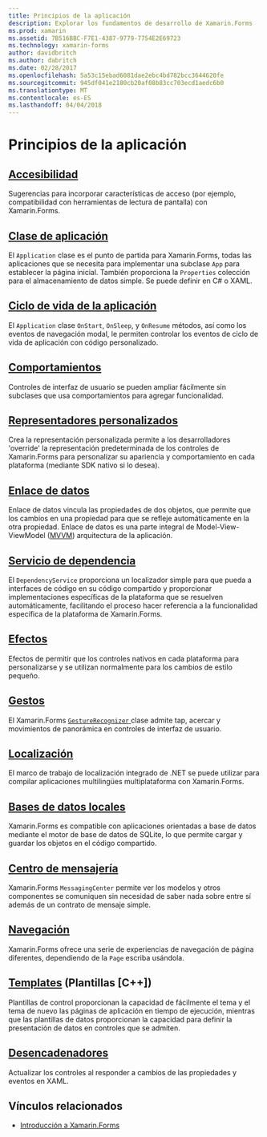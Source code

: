 ```yaml
---
title: Principios de la aplicación
description: Explorar los fundamentos de desarrollo de Xamarin.Forms
ms.prod: xamarin
ms.assetid: 7B516BBC-F7E1-4387-9779-7754E2E69723
ms.technology: xamarin-forms
author: davidbritch
ms.author: dabritch
ms.date: 02/28/2017
ms.openlocfilehash: 5a53c15ebad6081dae2ebc4bd782bcc3644620fe
ms.sourcegitcommit: 945df041e2180cb20af08b83cc703ecd1aedc6b0
ms.translationtype: MT
ms.contentlocale: es-ES
ms.lasthandoff: 04/04/2018
---
```

# <a name="application-fundamentals"></a>Principios de la aplicación

## <a name="accessibilityaccessibilityindexmd"></a>[Accesibilidad](accessibility/index.md)

Sugerencias para incorporar características de acceso (por ejemplo, compatibilidad con herramientas de lectura de pantalla) con Xamarin.Forms.

## <a name="app-classapplication-classmd"></a>[Clase de aplicación](application-class.md)

El `Application` clase es el punto de partida para Xamarin.Forms, todas las aplicaciones que se necesita para implementar una subclase `App` para establecer la página inicial. También proporciona la `Properties` colección para el almacenamiento de datos simple. Se puede definir en C# o XAML.

## <a name="app-lifecycleapp-lifecyclemd"></a>[Ciclo de vida de la aplicación](app-lifecycle.md)

El `Application` clase `OnStart`, `OnSleep`, y `OnResume` métodos, así como los eventos de navegación modal, le permiten controlar los eventos de ciclo de vida de aplicación con código personalizado.

## <a name="behaviorsbehaviorsindexmd"></a>[Comportamientos](behaviors/index.md)

Controles de interfaz de usuario se pueden ampliar fácilmente sin subclases que usa comportamientos para agregar funcionalidad.

## <a name="custom-rendererscustom-rendererindexmd"></a>[Representadores personalizados](custom-renderer/index.md)

Crea la representación personalizada permite a los desarrolladores 'override' la representación predeterminada de los controles de Xamarin.Forms para personalizar su apariencia y comportamiento en cada plataforma (mediante SDK nativo si lo desea).

## <a name="data-bindingdata-bindingindexmd"></a>[Enlace de datos](data-binding/index.md)

Enlace de datos vincula las propiedades de dos objetos, que permite que los cambios en una propiedad para que se refleje automáticamente en la otra propiedad. Enlace de datos es una parte integral de Model-View-ViewModel ([MVVM](~/xamarin-forms/enterprise-application-patterns/mvvm.md)) arquitectura de la aplicación.

## <a name="dependency-servicedependency-serviceindexmd"></a>[Servicio de dependencia](dependency-service/index.md)

El `DependencyService` proporciona un localizador simple para que pueda a interfaces de código en su código compartido y proporcionar implementaciones específicas de la plataforma que se resuelven automáticamente, facilitando el proceso hacer referencia a la funcionalidad específica de la plataforma de Xamarin.Forms.

## <a name="effectseffectsindexmd"></a>[Efectos](effects/index.md)

Efectos de permitir que los controles nativos en cada plataforma para personalizarse y se utilizan normalmente para los cambios de estilo pequeño.

## <a name="gesturesgesturesindexmd"></a>[Gestos](gestures/index.md)

El Xamarin.Forms [ `GestureRecognizer` ](https://developer.xamarin.com/api/type/Xamarin.Forms.GestureRecognizer/) clase admite tap, acercar y movimientos de panorámica en controles de interfaz de usuario.

## <a name="localizationlocalizationmd"></a>[Localización](localization.md)

El marco de trabajo de localización integrado de .NET se puede utilizar para compilar aplicaciones multilingües multiplataforma con Xamarin.Forms.

## <a name="local-databasesdatabasesmd"></a>[Bases de datos locales](databases.md)

Xamarin.Forms es compatible con aplicaciones orientadas a base de datos mediante el motor de base de datos de SQLite, lo que permite cargar y guardar los objetos en el código compartido.

## <a name="messaging-centermessaging-centermd"></a>[Centro de mensajería](messaging-center.md)

Xamarin.Forms `MessagingCenter` permite ver los modelos y otros componentes se comuniquen sin necesidad de saber nada sobre entre sí además de un contrato de mensaje simple.

## <a name="navigationnavigationindexmd"></a>[Navegación](navigation/index.md)

Xamarin.Forms ofrece una serie de experiencias de navegación de página diferentes, dependiendo de la `Page` escriba usándola.

## <a name="templatestemplatesindexmd"></a>[Templates](templates/index.md) (Plantillas [C++])

Plantillas de control proporcionan la capacidad de fácilmente el tema y el tema de nuevo las páginas de aplicación en tiempo de ejecución, mientras que las plantillas de datos proporcionan la capacidad para definir la presentación de datos en controles que se admiten.

## <a name="triggerstriggersmd"></a>[Desencadenadores](triggers.md)

Actualizar los controles al responder a cambios de las propiedades y eventos en XAML.


## <a name="related-links"></a>Vínculos relacionados

- [Introducción a Xamarin.Forms](~/xamarin-forms/get-started/introduction-to-xamarin-forms.md)
